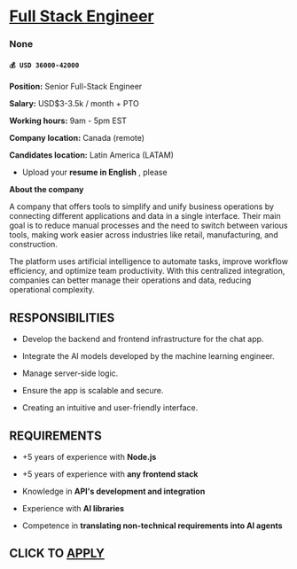 # [Full Stack Engineer](https://www.remotewlb.com/apply/full-stack-engineer-140160)  
### None  
#### `💰 USD 36000-42000`  

**Position:** Senior Full-Stack Engineer

 **Salary:** USD$3-3.5k / month + PTO

 **Working hours:** 9am - 5pm EST

 **Company location:** Canada (remote)

 **Candidates location:** Latin America (LATAM)

  * Upload your **resume in English** , please

 **About the company**

A company that offers tools to simplify and unify business operations by connecting different applications and data in a single interface. Their main goal is to reduce manual processes and the need to switch between various tools, making work easier across industries like retail, manufacturing, and construction.

The platform uses artificial intelligence to automate tasks, improve workflow efficiency, and optimize team productivity. With this centralized integration, companies can better manage their operations and data, reducing operational complexity.

##  **RESPONSIBILITIES**

  * Develop the backend and frontend infrastructure for the chat app.

  * Integrate the AI models developed by the machine learning engineer.

  * Manage server-side logic.

  * Ensure the app is scalable and secure.

  * Creating an intuitive and user-friendly interface.

## REQUIREMENTS

  * +5 years of experience with **Node.js**

  * +5 years of experience with **any frontend stack**

  * Knowledge in **API's development and integration**

  * Experience with **AI libraries**

  * Competence in **translating non-technical requirements into AI agents**

  
## CLICK TO [APPLY](https://www.remotewlb.com/apply/full-stack-engineer-140160)

